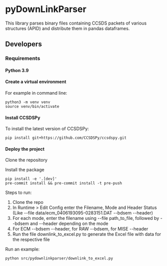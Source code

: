 # pyDownLinkParser
This library parses binary files containing CCSDS packets of various structures (APID) and distribute them in pandas dataframes.


## Developers

### Requirements

#### Python 3.9

#### Create a virtual environment

For example in command line:

    python3 -m venv venv
    source venv/bin/activate

#### Install CCSDSPy

To install the latest version of CCSDSPy:
    
    pip install git+https://github.com/CCSDSPy/ccsdspy.git


#### Deploy the project

Clone the repository

Install the package

    pip install -e '.[dev]'
    pre-commit install && pre-commit install -t pre-push


Steps to run:
1) Clone the repo
2) In Runtime > Edit Config enter the Filename, Mode and Header Status (Like --file data/ecm_0406193095-0283151.DAT --bdsem --header)
4) For each mode, enter the filename using --file path_to_file, followed by --bdsem and --header depending on the mode
5) For ECM --bdsem --header, for RAW --bdsem, for MISE --header
6) Run the file downlink_to_excel.py to generate the Excel file with data for the respective file

Run an example:

    python src/pydownlinkparser/downlink_to_excel.py
